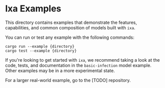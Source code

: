 # Ixa Examples

This directory contains examples that demonstrate the features,
capabilities, and common composition of models built with `ixa`.

You can run or test any example with the following commands:

```
cargo run --example {directory}
cargo test --example {directory}
```

If you're looking to get started with `ixa`, we recommend taking a look
at the code, tests, and documentation in the `basic-infection` model
example. Other examples may be in a more experimental state.

For a larger real-world example, go to the [TODO] repository.

